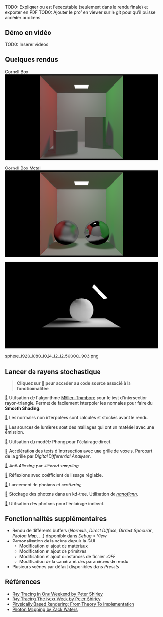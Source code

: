 TODO: Expliquer ou est l'executable (seulement dans le rendu finale) et exporter en PDF
TODO: Ajouter le prof en viewer sur le git pour qu'il puisse accéder aux liens

## Démo en vidéo

TODO: Inserer videos

## Quelques rendus

Cornell Box
![Cornell Box](results/cornell_box_1920_1080_512_12_12_25000_36271.png)

Cornell Box Metal
![Cornell Box](results/cornell_box_metal_1920_1080_512_12_12_25000_13350.png)

![Sphere](results/sphere_1920_1080_1024_12_12_50000_1903.png)

sphere_1920_1080_1024_12_12_50000_1903.png

## Lancer de rayons stochastique

> **Cliquez sur **:book:** pour accéder au code source associé à la fonctionnalitée.**

[:book:](https://github.com/Yt-trium/Couscous-raytracer/blob/master/src/renderer/visualobject.cpp#L131) Utilisation de l'algorithme [Möller–Trumbore](https://en.wikipedia.org/wiki/M%C3%B6ller%E2%80%93Trumbore_intersection_algorithm) pour le test d'intersection rayon-triangle. Permet de facilement interpoler les normales pour faire du **Smooth Shading**. 

[:book:](https://github.com/Yt-trium/Couscous-raytracer/blob/master/src/renderer/visualobject.cpp#L61) Les normales non interpolées sont calculés et stockés avant le rendu.

[:book:](https://github.com/Yt-trium/Couscous-raytracer/blob/master/src/renderer/visualobject.cpp#L38) Les sources de lumières sont des maillages qui ont un matériel avec une émission.

[:book:](https://github.com/Yt-trium/Couscous-raytracer/blob/master/src/renderer/render.cpp#L420) Utilisation du modèle Phong pour l'éclairage direct.

[:book:](https://github.com/Yt-trium/Couscous-raytracer/blob/master/src/renderer/gridaccelerator.cpp#L136) Accélération des tests d'intersection avec une grille de voxels. Parcourt de la grille par *Digital Differential Analyser*.

[:book:](https://github.com/Yt-trium/Couscous-raytracer/blob/master/src/renderer/samplegenerator.cpp#L23) *Anti-Aliasing* par *Jittered sampling*.

[:book:](https://github.com/Yt-trium/Couscous-raytracer/blob/master/src/renderer/render.cpp#L403) Réflexions avec coéfficient de lissage réglable.

[:book:](https://github.com/Yt-trium/Couscous-raytracer/blob/master/src/renderer/photonMapping.cpp#L127) Lancement de photons et *scattering*.

[:book:](https://github.com/Yt-trium/Couscous-raytracer/blob/master/src/renderer/photonMapping.cpp#L222) Stockage des photons dans un kd-tree. Utilisation de [*nanoflann*](https://github.com/jlblancoc/nanoflann).

[:book:](https://github.com/Yt-trium/Couscous-raytracer/blob/master/src/renderer/render.cpp#L470) Utilisation des photons pour l'éclairage indirect.

## Fonctionnalités supplémentaires

- Rendu de différents buffers (*Normals*, *Direct Diffuse*, *Dirrect Specular*, *Photon Map*, ...) disponible dans *Debug > View*
- Personalisation de la scène depuis la GUI
	- Modification et ajout de matériaux
	- Modification et ajout de primitves
	- Modification et ajout d'instances de fichier *.OFF*
	- Modification de la caméra et des paramètres de rendu
- Plusieurs scènes par défaut disponibles dans *Presets*

## Références

- [Ray Tracing in One Weekend by Peter Shirley](https://github.com/petershirley/raytracinginoneweekend)
- [Ray Tracing The Next Week by Peter Shirley](https://github.com/petershirley/raytracingthenextweek)
- [Physically Based Rendering: From Theory To Implementation](https://github.com/mmp/pbrt-v3/)
- [Photon Mapping by Zack Waters ](https://web.cs.wpi.edu/~emmanuel/courses/cs563/write_ups/zackw/photon_mapping/PhotonMapping.html)
